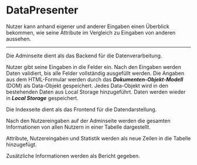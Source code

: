 # DataPresenter

Nutzer kann anhand eigener und anderer Eingaben einen Überblick bekommen, wie seine Attribute im Vergleich zu Eingaben von anderen aussehen. 

---

Die Adminseite dient als das Backend für die Datenverarbeitung. 

Nutzer gibt seine Eingaben in die Felder ein. Nach den Eingaben werden Daten validiert, bis alle Felder vollständig ausgefüllt werden. Die Angaben aus dem HTML-Formular werden durch das ***Dokumenten-Objekt-Modell*** (DOM) als Data-Objekt gespeichert. Jedes Data-Objekt wird in den bestehenden Daten aus Local Storage hinzugeführt. Daten werden wieder in ***Local Storage*** gespeichert. 

Die Indexseite dient als das Frontend für die Datendarstellung. 

Nach den Nutzereingaben auf der Adminseite werden die gesamten Informationen von allen Nutzern in einer Tabelle dargestellt. 

Attribute, Nutzereingaben und Statistik werden als neue Zeilen in die Tabelle hinzugefügt. 

Zusätzliche Informationen werden als Bericht gegeben. 
